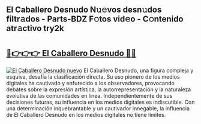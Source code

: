 ## El Caballero Desnudo N𝚞𝚎vos desn𝚞dos filtr𝚊dos - Parts-BDZ F𝚘tos vid𝚎o - C𝚘ntenido atr𝚊ctivo try2k

# <h2><a href="http://mba0puk.tromn.icu/?c=El+Caballero+Desnudo">🔗👉👉👉 El Caballero Desnudo 🔗🔗</a></h2>

[![El Caballero Desnudo nuevo](https://i.imgur.com/pEAQMta.gif)](http://mba0puk.tromn.icu/?c=El+Caballero+Desnudo)
El Caballero Desnudo, una figura compleja y esquiva, desafía la clasificación directa. Su uso pionero de los medios digitales ha cautivado y enfurecido a los observadores, provocando debates sobre la expresión artística, la autorrepresentación y la naturaleza evolutiva de las comunidades en línea. Independientemente de sus decisiones futuras, su influencia en los medios digitales es indiscutible. Con una determinación inquebrantable y un cautivador innegable, la influencia de El Caballero Desnudo en los medios digitales no tiene límites.
